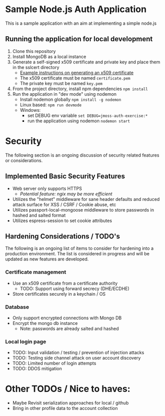 # Sample Node.js Auth Application
This is a sample application with an aim at implementing a simple node.js 
## Running the application for local development
1. Clone this repository
1. Install MongoDB as a local instance
1. Generate a self-signed x509 certificate and private key and place them in the sslcert directory
    - [Example instructions on generating an x509 certificate](https://www.ibm.com/support/knowledgecenter/en/SSWHYP_4.0.0/com.ibm.apimgmt.cmc.doc/task_apionprem_gernerate_self_signed_openSSL.html)
    - The x509 certificate must be named `certificate.pem`
    - The private key must be named `key.pem`
1. From the project directory, install npm dependencies `npm install`
1. Run the application in "dev mode" using nodemon
    - Install nodemon globally `npm install -g nodemon`
    - Linux based: `npm run devmode`
    - Windows: 
        - set DEBUG env variable `set DEBUG=jmoss-auth-exercise:*`
        - run the application using nodemon `nodemon start`


# Security
The following section is an ongoing discussion of security related features or considerations. 

## Implemented Basic Security Features
- Web server only supports HTTPS
    - *Potential feature: ngix may be more efficient*
- Utilizes the "helmet" middleware for sane header defaults and reduced attack surface for XSS / CSRF / Cookie abuse, etc
- Utilizes passport-local-mongoose middleware to store passwords in hashed and salted format
- Utilizes espress-session to set cookie attributes

## Hardening Considerations / TODO's
The following is an ongoing list of items to consider for hardening into a production environment. The list is considered in progress and will be updated as new features are developed.

### Certificate management
- Use an x509 certificate from a certificate authority
    - TODO: Support using forward secrecy (DHE/ECDHE)
- Store certificates securely in a keychain / OS

### Database 
- Only support encrypted connections with Mongo DB
- Encrypt the mongo db instance
    - Note: passwords are already salted and hashed

### Local login page
- TODO: Input validation / testing / prevention of injection attacks
- TODO: Testing side channel attack on user account discovery
- TODO: Limited number of login attempts
- TODO: DDOS mitigation

# Other TODOs / Nice to haves:
 - Maybe Revisit serialization approaches for local / github
 - Bring in other profile data to the account collection
